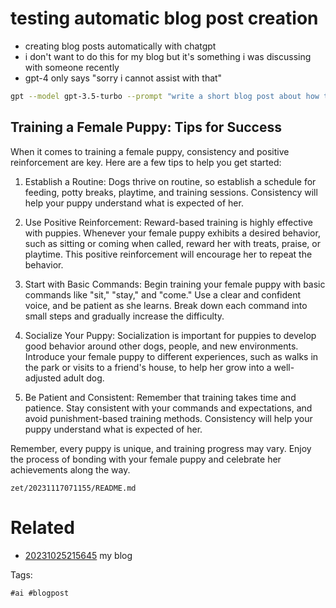 # testing automatic blog post creation

- creating blog posts automatically with chatgpt
- i don't want to do this for my blog but it's something i was discussing with someone recently
- gpt-4 only says "sorry i cannot assist with that"

```bash
gpt --model gpt-3.5-turbo --prompt "write a short blog post about how to train a female puppy"
```

## Training a Female Puppy: Tips for Success

When it comes to training a female puppy, consistency and positive reinforcement are key. Here are a few tips to help you get started:

1. Establish a Routine: Dogs thrive on routine, so establish a schedule for feeding, potty breaks, playtime, and training sessions. Consistency will help your puppy understand what is expected of her.

2. Use Positive Reinforcement: Reward-based training is highly effective with puppies. Whenever your female puppy exhibits a desired behavior, such as sitting or coming when called, reward her with treats, praise, or playtime. This positive reinforcement will encourage her to repeat the behavior.

3. Start with Basic Commands: Begin training your female puppy with basic commands like "sit," "stay," and "come." Use a clear and confident voice, and be patient as she learns. Break down each command into small steps and gradually increase the difficulty.

4. Socialize Your Puppy: Socialization is important for puppies to develop good behavior around other dogs, people, and new environments. Introduce your female puppy to different experiences, such as walks in the park or visits to a friend's house, to help her grow into a well-adjusted adult dog.

5. Be Patient and Consistent: Remember that training takes time and patience. Stay consistent with your commands and expectations, and avoid punishment-based training methods. Consistency will help your puppy understand what is expected of her.

Remember, every puppy is unique, and training progress may vary. Enjoy the process of bonding with your female puppy and celebrate her achievements along the way.

` zet/20231117071155/README.md `

# Related

- [20231025215645](/zet/20231025215645/README.md) my blog

Tags:

    #ai #blogpost
